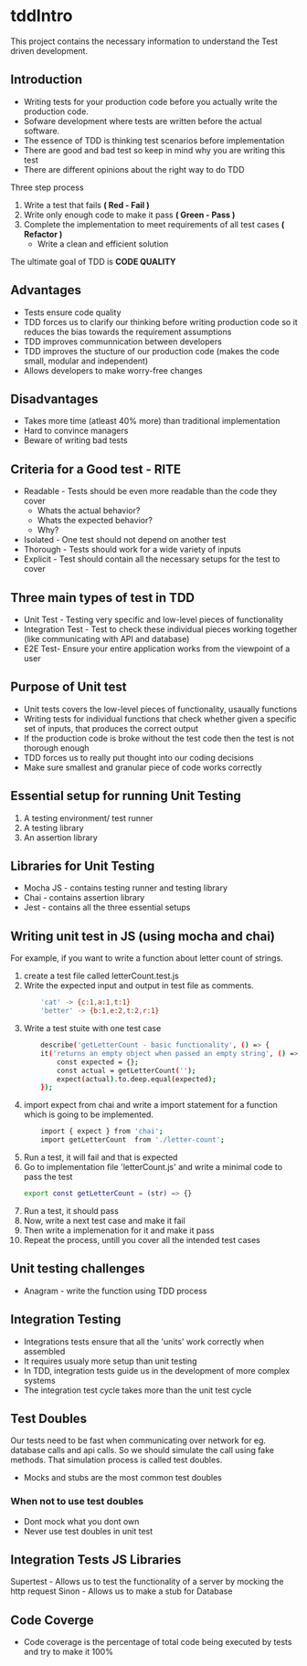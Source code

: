 # tddIntro
This project contains the necessary information to understand the Test driven development.

## Introduction

* Writing tests for your production code before you actually write the production code. 
* Sofware development where tests are written before the actual software.
* The essence of TDD is thinking test scenarios before implementation
* There are good and bad test so keep in mind why you are writing this test
* There are different opinions about the right way to do TDD

Three step process
1. Write a test that fails **( Red - Fail )**
2. Write only enough code to make it pass **( Green - Pass )**
3. Complete the implementation to meet requirements of all test cases **( Refactor )**
    - Write a clean and efficient solution

The ultimate goal of TDD is **CODE QUALITY**

## Advantages
* Tests ensure code quality
* TDD forces us to clarify our thinking before writing production code so it reduces the bias towards the requirement assumptions
* TDD improves communnication between developers
* TDD improves the stucture of our production code (makes the code small, modular and independent)
* Allows developers to make worry-free changes

## Disadvantages
* Takes more time (atleast 40% more) than traditional implementation
* Hard to convince managers
* Beware of writing bad tests

## Criteria for a Good test - RITE
* Readable - Tests should be even more readable than the code they cover
    - Whats the actual behavior?
    - Whats the expected behavior?
    - Why?
* Isolated - One test should not depend on another test
* Thorough - Tests should work for a wide variety of inputs
* Explicit - Test should contain all the necessary setups for the test to cover

## Three main types of test in TDD
* Unit Test - Testing very specific and low-level pieces of functionality
* Integration Test - Test to check these individual pieces working together (like communicating with API and database)
* E2E Test- Ensure your entire application works from the viewpoint of a user

## Purpose of Unit test
* Unit tests covers the low-level pieces of functionality, usaually functions
* Writing tests for individual functions that check whether given a specific set of inputs, that produces the correct output
* If the production code is broke without the test code then the test is not thorough enough
* TDD forces us to really put thought into our coding decisions
* Make sure smallest and granular piece of code works correctly

## Essential setup for running Unit Testing
1. A testing environment/ test runner
2. A testing library
3. An assertion library 

## Libraries for Unit Testing
* Mocha JS - contains testing runner and testing library
* Chai - contains assertion library
* Jest - contains all the three essential setups


## Writing unit test in JS (using mocha and chai)
For example, if you want to write a function about letter count of strings.
1. create a test file called letterCount.test.js
2. Write the expected input and output in test file as comments.
    ```bash
        'cat' -> {c:1,a:1,t:1}
        'better' -> {b:1,e:2,t:2,r:1}
    ```
3. Write a test stuite with one test case
    ```bash
        describe('getLetterCount - basic functionality', () => {
        it('returns an empty object when passed an empty string', () => {
            const expected = {};
            const actual = getLetterCount('');
            expect(actual).to.deep.equal(expected);
        });
   ```
4. import expect from chai and write a import statement for a function which is going to be implemented.
    ```bash
        import { expect } from 'chai';
        import getLetterCount  from './letter-count';
    ```
5. Run a test, it will fail and that is expected
6. Go to implementation file 'letterCount.js' and write a minimal code to pass the test
   ```bash
   export const getLetterCount = (str) => {} 
   ```
7. Run a test, it should pass
8. Now, write a next test case and make it fail
9. Then write a implemenation for it and make it pass
10. Repeat the process, untill you cover all the intended test cases

## Unit testing challenges

* Anagram - write the function using TDD process

## Integration Testing

* Integrations tests ensure that all the 'units' work correctly when assembled
* It requires usualy more setup than unit testing
* In TDD, integration tests guide us in the development of more complex systems
* The integration test cycle takes more than the unit test cycle

## Test Doubles

Our tests need to be fast when communicating over network for eg. database calls and api calls. So we should simulate the call using fake methods. That simulation process is called test doubles.

- Mocks and stubs are the most common test doubles

### When not to use test doubles

* Dont mock what you dont own
* Never use test doubles in unit test


## Integration Tests JS Libraries

Supertest - Allows us to test the functionality of a server by mocking the http request
Sinon - Allows us to make a stub for Database

## Code Coverge

* Code coverage is the percentage of total code being executed by tests and try to make it 100%
